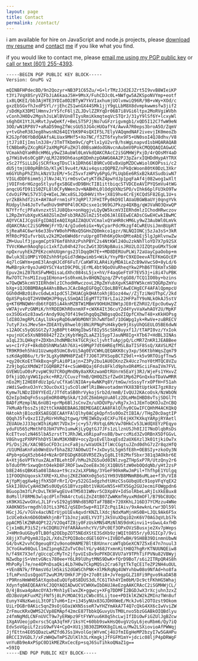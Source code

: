 ```yaml
---
layout: page
title: Contact
permalink: /contact/
---
```


i am available for hire on JavaScript and node.js projects, please [download my
resume](https://diff.mx/resume-Andrew_Davis.pdf) and
[contact](mailto:diffalot@diff.mx) [me](tel:601-255-4393) if you like what you
find.

if you would like to contact me, please [email me using my PGP public
key](mailto:diffalot@diff.mx) or [call or text (601)
255-4393](tel:601-255-4393).

    -----BEGIN PGP PUBLIC KEY BLOCK-----
    Version: GnuPG v2
    
    mQINBFHPdecBD/9n2Qozyr+NB3P1C65Zu/+G+lrTMzJJd2EJZrt5I9vvB8WIeiKP
    t3Yi7VqX0SryVZFbJiA6kaaJ5H+9MsX/FuhCDJc0L+NWfgw5AZKSpoNVYmp+eotf
    ix8LQKEI/bb3AjHTE3YDIa0D2BTyW7YkVIaxhumjUOlvmwiQ96R/9B+vWy+XOd/c
    gxzEbSGvfhJxdPSYl/rjEhcZS1wnGX44SMk1jjY9gLLbM8X8dvmpkwwmsfw3jif2
    /sDdKpX3DMIlHmnvJrYSfcF6ljZLJDvlZZRYqDr06B7i8VGi6ltpx2MoRVgiWVbh
    vConhJH0Dv2MgshJsLWlBVUn8TIysRmiKkmqteqVcSTQrJ/31yY9lSf6Y+lcxyWl
    s6ghOX1YtJLHRvtJywQeKf/+BeLST5PJjNo7uGFzrigvmgb1/xQD5I12C7fwW9eN
    3OO/wN1RP8V7+aRaD59mgZfWcsGU53JG4cHUOafY4/AwvA7R0eps3broA5O/ZqmV
    y+tvGheR38Jeg8hwsnN264QIYbK9P4sQXIF5L7ElyVAQqmdNAF2ivevjIK0meoZb
    K2GJpf06YbBdQAAfsALUax9MHf5+Xo7NC/f3ZT6fxyhx9F5+UN0soI4QJ8dhv/V8
    jtJ7i0IjImsln3J8+/3TmTTKbm9vC/qPtlx1yU2vrB/hsWgLnapvd1sbHQARAQAB
    tCNBbmRyZXcgRGF2aXMgPGFuZHJld0BsaWdodGNvcnAubmV0PokCMQQQAQIAGwUC
    VCmakhQYaHR0cHM6Ly9wZ3AubWl0LmVkdQAKCRAcC2iSGMHWjPxjD/4rQOsMY4aD
    gJYWi8v6s0Cg8P/qLMJ289Oh6aspKQDmhzpOAWG0AA2PJ3pZarxIQHDdHypAYTRX
    xSc27fSiLLDGjSCRfkxgTDsClk1DRh66lB9RCvOEvBxUpMZDCwWiolOKOPssi/c2
    dU5jtmjU80pRBhSb/KlyKl9vu4t/KAiv4qsszQQPBZ/nPkQcWoon80tK0DzL3Xkr
    m6GYUhpPhZ3hLkNzV3zEM/+5cZ5vxfzHPVy6PgG/PLUqbEe6RSxB2kAXSudbiwN7
    VIGLdDDF6imm5jJlNvJ4LYirmOsvCwtyKTdkZ4pwYdJp1pqFaAf4j082wog1wXlt
    jVOIFn6rHGzgoStlyufgxSBGEvdD9BHcTIB1ittbiqcSTVDCEeAVIPYQSmVu4tWG
    anqcUGfD911S0ZFL8l0CFyNWen3v+NABHhL0lOdgVXNzSPO/vIhk66plFU3kO9Tw
    CdvOiFPWi57V3lQ+WIeLJWcx8SLJQdHHViYh+jX819hv4CrEjKCQdSF82EgL1U+s
    yrZkBkhdf2iX+AH7AoFrnm1sFYJqRPl7JFHITPy0kD9IlAUaUBGWBaUYj0qngYVk
    RUdpylh46JoTvfwdhUv9HP0P4l0CKDcsxe1c969GJPkzp4QXBg/qWJVaNO3QxwQP
    N7YfrfcjPFaXvnzxtSlJU8Qbx+onHqgjvLQyQW5kcmV3IERhdmlzIChodHRwczov
    L2RpZmYubXgvKSA8ZGlmZmFsb3RAZGlmZi5teD6JAlEEEwECADsCGwEHCwkIBwMC
    AQYVCAIJCgsEFgIDAQIeAQIXgAIZAQUCVCmalxQYaHR0cHM6Ly9wZ3AubWl0LmVk
    dQAKCRAcC2iSGMHWjFrYD/4/gIude6iGx+NyCyarPdcMkzgf4CwREUsiJmnBUpRT
    SjReaR4C6wrk6e33bvYW0ohPHNxQ5GHnZQ0mkco1gzr/NLNQIONCj5zJa3sS+3kR
    MfR0cP9IufvrbULv2k2M2e6WHd6rruUprg0THh6KyOknQMteAbEj5lgJpHlvnwZw
    ZM+Uuulf3jpxgmCpt976mf8hhXzPshPBYC2s4NtKWl24Ou2zkNhTloYD7X7p92SX
    TVVcKWwn9Aoqhpic1xkfZu04h427ocZwGt3DSNpBAuisJRU2LOJIZQtpuGMxTSoW
    npQxruyhEkZPEKzcmhUUgmrgs23lDqqOH7E++MD8DERUuPLWi72aUayCpaOobp+m
    Bwluk3EiOMPiYO0Zshh9tpGid7dWqwimbS+Wik/YnyPBrC9XEOeevATEFKmGOcEP
    4q7lcGWYm+pmE3lAnqHJCdF6FuT/CaKWFXLAR4iXyMDA1LeZcB9wVwcS0+8yLd/6
    MwRBrpkr0yoJuHOYSCY4atD9CP0LjErML4bt9QoOVuRheqYkw2PhB6TTEKmTx5BD
    Epuv2miZ07bXSFwMHQisaLdXhc084sL5jx+hV/F4aqGeFtVF7EV53j+i8i47uPBK
    Rw7OTC7nsM1Izug1EHona+Ss0hxmLbv8HQNZqzq/ZPvtgGO8/TCQ1IO0by+bzins
    w7QwQW5kcmV3IERhdmlzIChodHRwczovL2RpZmYubXgvKSA8YW5kcmV3QGRpZmYu
    bXg+iQJOBBMBAgA4AhsBBwsJCAcDAgEGFQgCCQoLBBYCAwECHgECF4AFAlQpmpcU
    GGh0dHBzOi8vcGdwLm1pdC5lZHUACgkQHAtokhjB1oz44w//ZjTziNeUThpC/2kd
    QpXSPq4sQT2HV0WQHJP9qyLSSmQAI1EgMTT2T8rLIai22HFPaTY9oNLkOkAJ5stV
    g+KT6MNQWHrdb6tFQ85iA4knMZBTW1MBmV9OHUHZ0WtpJE0rEZhRU2/EpcOu6wyZ
    vW7AjvvPzGNMiK/hYRDEDKhR0xnmXF+cWXK4It36cuY2d4YyvVaXwhAOY2U/MpKF
    ox3SOGxGz83awSrAndy9Uq7Of419eShgqQqZN8gsqQoZIQpfCXhwT48+xKkHOPsg
    ldI8OJmgRPLCAyLlUkvpRqD6uW9bMONY3h7wNfbmT/1OGWpg1yk+RwVe+zuBRECV
    7utyFJxsJMev5m+ZDEAYEy8hwel0j8NiRPNgPsH4kyQe9jXsyUhQGEULO5BE6dwN
    s12AOCs5yQGSGtZy7JgB8Ptt4KHgIbwSf8Iy5ScSbK8uyxf1J/tTAPI0vz/YxIok
    +pujnUCe5XsNB98842f2ZxjKybYWgZLaAZ31SypTJauNM8Ig+XTb67+HdBL3INAs
    aIqL23LQHkgY+ZDXbnJhdNMBchkTGCRjkcljvhtTuApjpQ/LcMR7ZnKR1JEABBee
    ws+cIrFzF+8kdbDShNMa5Ah76Xi+G9MgP7dt6HREqfMSLBaTISF8SsQ/XAVSLMZf
    TR9KR9eh5hkU1Uzwmp85UmC8vUi5Ag0EVCWHLQEQAKK8cy3xp/56KtbhWqsZqm79
    szKdAg0B6u/t/9r3LgXy0NMH8PZaEf7JO6TJPXSopBCTZ9dl++k5v9RTOigfTnw5
    +qy20cKoEtTHkBxq+gPiAi0P1ajn+Z3Py2bu1AU0IKnzZk4Ucz7noY0tMTQC8VZu
    Zz9jbgGzXMdW2fIGQRBRZf4+cSuWHBQaj6Fds8Fkld9phxOR4MSciiFmaIVm7FVL
    GVEWU1uO0sPzvpWC9U7CROgMnONy8aXRXzwamDtRUnrm5EaYj3RJ/WjeFs1YHxvZ
    DfkjiQO/gVWGIpzkc+RR2/CCuvzfYmB/QH0QZSzfZwdX1Mp62PGnQxkoTDaVwMRR
    nEo2MjI2HE0FdUz1pG/uCfXa6lNIOA+y4wNKPq8Y/tmGw/nSssyTrxOPfH+F51ah
    zWdiSwdnxOJnYc3OucOxX1ju5cOloWflRiBWevotadmnYKX83BtUptkHI7gzK0zy
    Kymw7LNDzID8YYEdI/JTfdtaSB0hrVykojSrb2d/mmB/IvQUJ2KAcoOsk/NzWbON
    Q2eIp3mDqFn5sspEmOR04MpSkA/t2dCZ6mbHgVuA0lz2DLmMmIHBD8vTsjSDGl7t
    BADfzMzmplNL6nUB1+prMp6BlJsCnvZn/uXDQVPp/vRg7xJn1JEmToQKOJuZnCBQ
    7kMuAbfbssZsj02ttCkHABEBAAGJBEMEGAECAA8FAlQlhy0CGwIFCQHhM4ACKQkQ
    HAtokhjB1ozBXSAEGQECAAYFAlQlhy0ACgkQpfn5s0OoZtIBIA//THgZ0cDagtIP
    QQqhJ5fvQxzIIZyRUrHVRq2tgwq/tMEIWkDyxECXFu7E4jHX7KXkqYARpjRYAetl
    ZEUAUeJJ33qcWIhiKpNt7VDx3+jc+y57/RVtqL6McVw70HkCv53LWdQXEYzPEqyo
    yduFU565zMmthFOJbH7VPn1umwKjLyQgtGJ7JFs1zLlznUSJh0IJI7NoDlqbRsDs
    KcETtvolzN465lbA5zrstTtJRhJWLx6RipaFns8B/bwrccMid3ZvORBnX5DfGGvL
    V8GhvgzPXRPFhhDY5lWvM3KXNBV+ocyZpsEvElbxqEsd2aUX6Xzl3k01tjkiOw7x
    PS/Dsj26/XAC9BSoCFD3cincFa8jo/wVaUOkIflWcCGgtuJZnd0dhG7zZr8qzHfQ
    /U1UMdaKnFab0WnEUvfbhaZ827AO0wUIf+JxDxySL5gm5fE8h+OEBSIy+zkoOy3N
    4Ppb+pGqX5zb64d+NzArDFEGDgK8G8VR5EZkyIg8LIt02MxfSbxr381q3AOkbr6E
    A+Xtj6oVPTkYuxZALmTBLehtDF/hMu2hZG5uOd0INlzvgZTHpSxP7R/UtzQny2r6
    bTduOfMrSxwqQntO4ekD8FJROF1wwZoeE8x36jX1QBUStzW0ebOQdqNb/yHt2zsP
    b8E246sQBK4Sa08lDAoa+t9czx2xLXPbNg/3YGeF90kmRwJmPil+ThfhpE1YUlgq
    1IFOOQhUqoxsk7XRE+XLXhojZKEZkWXn0g5oS1YH93VB8MNmRB6uMLae+f3h/VI8
    AjYpMjqgXw4gjfhX5DFrRrI/Q+y522GIadgzhdtUHzCSsGUbqUEc91opVFqYqEX2
    SkkIJ8UvCyAHd3W5s0UQyGS1BYvzp8bt1VAUGxN5S+HTX5Gg2GUJecmiFOWgpdn6
    BGuop3m3fLPcDvLTK9FwgEUv4TM5031WNvr5CDXp8V+IdSolRbeLaRjIsXkEBux8
    8oMsllF8RM63wlqcdPlnTHA4rctuGiZnZ4tB07ZwWKmfHyuxMdmOFl/B79bC8UQc
    sK9KXG2wvOXvLJL1FrvSI92gS9Nhd85RDTaF7BBE+720XKhLJ16D37YCMzzu4WNe
    XA0KNO5vrmgdhlOJtLs3P6I/qSEDn5wp+R1IFZcPqiIAiv/9xAewknLrwr3Dl59l
    HGcjJG/v7GVx4acUNIrUjpU1EvAqvdrKNZLlXdcjNdxMaMjnHS0B+LJQL9Ak6F5x
    1cUCe0xkn6D6ObWkhjnBrT1bJnzjaUELYV3TjJkSVuXDqiO2nK6V70AG3qVLbS7k
    ppACM5lKZNR4QPt22/V2Oq4TZ8jy0FzUskMNS4MzNlNS9dnKinvi1+sGwuL4xfHD
    Cjx1mBLP3i5ZjrkCDQRUJYdfARAAvnhcYV/SPc0Ef3OPxOVzSBusxje2Xv7pWeps
    J+HMn9uUGby0TLB0fq2OEbpZOT5NEdXStE3SdXb9zjWQItO855r/y0JGICp7/9vi
    X8jjXTuPQym8JIp2L/XdsZtPQIBobcdGEl6OY+iIVBDfwBH/9SH8B39DinmnUbwN
    G4/bvK2vvhC0geuq8Y2u9ono0HAME7BltBXUnxrcaWTqbGeXCN7Z5xE47n7nuul3
    3CYoGkw98QuLl1mZ1pnq6ZZuTvC0olYG/y468JYxmnKitH8Q7hgRrKTNUUNQEiw8
    h/f49X7X3ef/gUccqCcMyTn2jfpvUIsDx9oPFKDC8VU7aY9TPhTiFPVNu82VBWyj
    NZwdbpjS+VmtvGNcs780ee+Y6LR9lUhytMNS9DwK+fQrD9BoT/s6i2ITRpQR4S8h
    MhPoRyl7e/ne4OPnDsaQki4Lb7H0w7CkpMQSs2Cra67gtTkTqCE1TeZP2NH4uOUL
    +VEn8N7k/fPAmsV6zlH5kiS2dGWSChPNK+XlMkRqNg4UWYvhbw08o9NfAd+ho8fa
    1fLmPxnIusQgoUT2wuMJM/OHkFJPjQ+27oBti8+JvYegpGLZ18Fi9Pgvo9kaDA5B
    rP9RnsHmWH05AtXqobaEuQUfp8S8DUS3dLfC61Tkh4YIm0bM/Dc9ctFKhHG5Whaj
    Xdynfq0AEQEAAYkCJQQYAQIADwUCVCWHXwIbDAUJAeEzgAAKCRAcC2iSGMHWjCL/
    D/4jBswa4pAmcOYA3rMnh1yElwxZK+ggwcy+XFg7DDMFI2BGDJwX3rXcjuhn3zxZ
    dDJBoVpKFuxMZjFNf5j8LPcMOAC91zCWbc05Lijtoe+PDIklKZW2kZMInzTWn8uf
    EunyY4NzKwoiL3tOF17uH6+Iz+i34SyNUx83GJDHXWeE/MckJv6l2OTOzst9Okom
    UiLrDGBr0AKic5qnZ9sOjGOaiWXN5sseR7wYHZYmAkA7T4Q7cQkG4XX6cIwVviZW
    ZrFmucKRxQWMS2CVp8EMApf42mcE87TbbkQGuvyUsTM0Lnvo5bzGGABkOIQBdlyu
    z4fmNgMdLCNFnUVCT9w7yERWpz9FtFYWYuu6K0q5hcLwjIfIDiOwFiGZUlJgBZcw
    1XgAVUeojpOxrsc5CqA3qfHF/1ksYC+60bb9swkHsQ6vgVzGyL6jeuRbm6/Qy7iQ
    EdvSoVGpiLf2ziG9wFV4+CpO+XU1j3B30ZDMXK8gILmLu/Mw2LSXiovioAfPWWqj
    JjfEttn4E05QDazLwMZfd6JSs1HvolGojWYvmCj4UJfmIEgHeMP2bzyI7w5GAHPu
    8RCCI3VGDL7/xFzWHQwTmPSZUlKlh3LrKmgkjJfFGFM1mY+jdcic08ljP4pDRWgF
    vnYuBb9eAxPSpC0D1kMEZRxCecEp+sqJ6SuTihkoQNaZ1g==
    =59IQ
    -----END PGP PUBLIC KEY BLOCK-----
